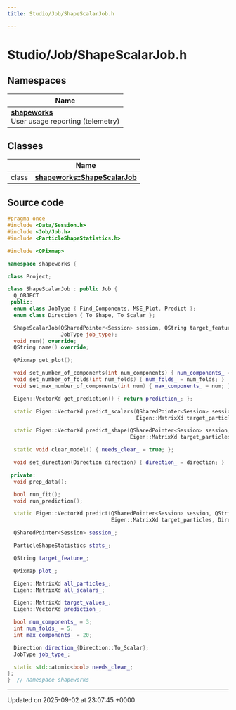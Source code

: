 ```yaml
---
title: Studio/Job/ShapeScalarJob.h

---
```


# Studio/Job/ShapeScalarJob.h



## Namespaces

| Name           |
| -------------- |
| **[shapeworks](../Namespaces/namespaceshapeworks.md)** <br>User usage reporting (telemetry)  |

## Classes

|                | Name           |
| -------------- | -------------- |
| class | **[shapeworks::ShapeScalarJob](../Classes/classshapeworks_1_1ShapeScalarJob.md)**  |




## Source code

```cpp
#pragma once
#include <Data/Session.h>
#include <Job/Job.h>
#include <ParticleShapeStatistics.h>

#include <QPixmap>

namespace shapeworks {

class Project;

class ShapeScalarJob : public Job {
  Q_OBJECT
 public:
  enum class JobType { Find_Components, MSE_Plot, Predict };
  enum class Direction { To_Shape, To_Scalar };

  ShapeScalarJob(QSharedPointer<Session> session, QString target_feature, Eigen::MatrixXd target_particles,
                 JobType job_type);
  void run() override;
  QString name() override;

  QPixmap get_plot();

  void set_number_of_components(int num_components) { num_components_ = num_components; }
  void set_number_of_folds(int num_folds) { num_folds_ = num_folds; }
  void set_max_number_of_components(int num) { max_components_ = num; }

  Eigen::VectorXd get_prediction() { return prediction_; };

  static Eigen::VectorXd predict_scalars(QSharedPointer<Session> session, QString target_feature,
                                         Eigen::MatrixXd target_particles);

  static Eigen::VectorXd predict_shape(QSharedPointer<Session> session, QString target_feature,
                                       Eigen::MatrixXd target_particles);

  static void clear_model() { needs_clear_ = true; };

  void set_direction(Direction direction) { direction_ = direction; }

 private:
  void prep_data();

  bool run_fit();
  void run_prediction();

  static Eigen::VectorXd predict(QSharedPointer<Session> session, QString target_feature,
                                 Eigen::MatrixXd target_particles, Direction direction);

  QSharedPointer<Session> session_;

  ParticleShapeStatistics stats_;

  QString target_feature_;

  QPixmap plot_;

  Eigen::MatrixXd all_particles_;
  Eigen::MatrixXd all_scalars_;

  Eigen::MatrixXd target_values_;
  Eigen::VectorXd prediction_;

  bool num_components_ = 3;
  int num_folds_ = 5;
  int max_components_ = 20;

  Direction direction_{Direction::To_Scalar};
  JobType job_type_;

  static std::atomic<bool> needs_clear_;
};
}  // namespace shapeworks
```


-------------------------------

Updated on 2025-09-02 at 23:07:45 +0000

